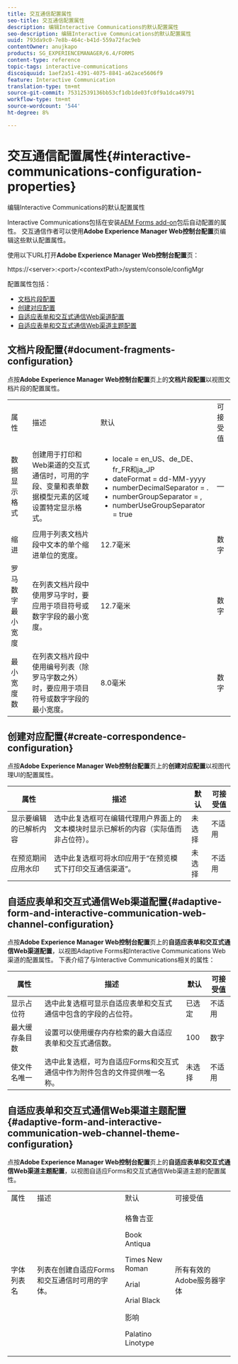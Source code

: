 ```yaml
---
title: 交互通信配置属性
seo-title: 交互通信配置属性
description: 编辑Interactive Communications的默认配置属性
seo-description: 编辑Interactive Communications的默认配置属性
uuid: 793da9c0-7e8b-464c-b41d-559a72fac9eb
contentOwner: anujkapo
products: SG_EXPERIENCEMANAGER/6.4/FORMS
content-type: reference
topic-tags: interactive-communications
discoiquuid: 1aef2a51-4391-4075-8841-a62ace5606f9
feature: Interactive Communication
translation-type: tm+mt
source-git-commit: 75312539136bb53cf1db1de03fc0f9a1dca49791
workflow-type: tm+mt
source-wordcount: '544'
ht-degree: 8%

---
```



# 交互通信配置属性{#interactive-communications-configuration-properties}

编辑Interactive Communications的默认配置属性

Interactive Communications包括在安装[AEM Forms add-on](/help/forms/using/installing-configuring-aem-forms-osgi.md)包后自动配置的属性。 交互通信作者可以使用&#x200B;**Adobe Experience Manager Web控制台配置**&#x200B;页编辑这些默认配置属性。

使用以下URL打开&#x200B;**Adobe Experience Manager Web控制台配置**&#x200B;页：

https://&lt;server>:&lt;port>/&lt;contextPath>/system/console/configMgr

配置属性包括：

* [文档片段配置](#document-fragments-configuration)
* [创建对应配置](#create-correspondence-configuration)
* [自适应表单和交互式通信Web渠道配置](#adaptive-form-and-interactive-communication-web-channel-configuration)
* [自适应表单和交互式通信Web渠道主题配置](#adaptive-form-and-interactive-communication-web-channel-theme-configuration)

## 文档片段配置{#document-fragments-configuration}

点按&#x200B;**Adobe Experience Manager Web控制台配置**&#x200B;页上的&#x200B;**文档片段配置**&#x200B;以视图文档片段的配置属性。

<table> 
 <tbody> 
  <tr> 
   <td>属性</td> 
   <td>描述</td> 
   <td>默认</td> 
   <td>可接受值</td> 
  </tr> 
  <tr> 
   <td>数据显示格式</td> 
   <td>创建用于打印和Web渠道的交互式通信时，可用的字段、变量和表单数据模型元素的区域设置特定显示格式。</td> 
   <td> 
    <ul> 
     <li>locale = en_US、de_DE、fr_FR和ja_JP</li> 
     <li>dateFormat = dd-MM-yyyy</li> 
     <li>numberDecimalSeparator = .</li> 
     <li>numberGroupSeparator = ,</li> 
     <li>numberUseGroupSeparator = true</li> 
    </ul> </td> 
   <td><p>—</p> </td> 
  </tr> 
  <tr> 
   <td>缩进</td> 
   <td>应用于列表文档片段中文本的单个缩进单位的宽度。</td> 
   <td>12.7毫米</td> 
   <td>数字</td> 
  </tr> 
  <tr> 
   <td>罗马数字最小宽度</td> 
   <td>在列表文档片段中使用罗马字时，要应用于项目符号或数字字段的最小宽度。 </td> 
   <td>12.7毫米</td> 
   <td>数字</td> 
  </tr> 
  <tr> 
   <td>最小宽度数</td> 
   <td>在列表文档片段中使用编号列表（除罗马字数之外）时，要应用于项目符号或数字字段的最小宽度。</td> 
   <td>8.0毫米</td> 
   <td>数字</td> 
  </tr> 
 </tbody> 
</table>

## 创建对应配置{#create-correspondence-configuration}

点按&#x200B;**Adobe Experience Manager Web控制台配置**&#x200B;页上的&#x200B;**创建对应配置**&#x200B;以视图代理UI的配置属性。

| 属性 | 描述 | 默认 | 可接受值 |
|---|---|---|---|
| 显示要编辑的已解析内容 | 选中此复选框可在编辑代理用户界面上的文本模块时显示已解析的内容（实际值而非占位符）。 | 未选择 | 不适用 |
| 在预览期间应用水印 | 选中此复选框可将水印应用于“在预览模式下打印交互通信渠道”。 | 未选择 | 不适用 |

## 自适应表单和交互式通信Web渠道配置{#adaptive-form-and-interactive-communication-web-channel-configuration}

点按&#x200B;**Adobe Experience Manager Web控制台配置**&#x200B;页上的&#x200B;**自适应表单和交互式通信Web渠道配置**，以视图Adaptive Forms和Interactive Communications Web渠道的配置属性。 下表介绍了与Interactive Communications相关的属性：

| 属性 | 描述 | 默认 | 可接受值 |
|---|---|---|---|
| 显示占位符 | 选中此复选框可显示自适应表单和交互式通信中包含的字段的占位符。 | 已选定 | 不适用 |
| 最大缓存条目数 | 设置可以使用缓存内存检索的最大自适应表单和交互式通信数。 | 100 | 数字 |
| 使文件名唯一 | 选中此复选框，可为自适应Forms和交互式通信中作为附件包含的文件提供唯一名称。 | 未选择 | 不适用 |

## 自适应表单和交互式通信Web渠道主题配置{#adaptive-form-and-interactive-communication-web-channel-theme-configuration}

点按&#x200B;**Adobe Experience Manager Web控制台配置**&#x200B;页上的&#x200B;**自适应表单和交互式通信Web渠道主题配置**，以视图自适应Forms和交互式通信Web渠道主题的配置属性。

<table> 
 <tbody> 
  <tr> 
   <td>属性</td> 
   <td>描述</td> 
   <td>默认</td> 
   <td>可接受值</td> 
  </tr> 
  <tr> 
   <td>字体列表名</td> 
   <td>列表在创建自适应Forms和交互通信时可用的字体。</td> 
   <td><p>格鲁吉亚</p> <p>Book Antiqua</p> <p>Times New Roman</p> <p>Arial</p> <p>Arial Black</p> <p>影响</p> <p>Palatino Linotype</p> </td> 
   <td>所有有效的Adobe服务器字体</td> 
  </tr> 
 </tbody> 
</table>

